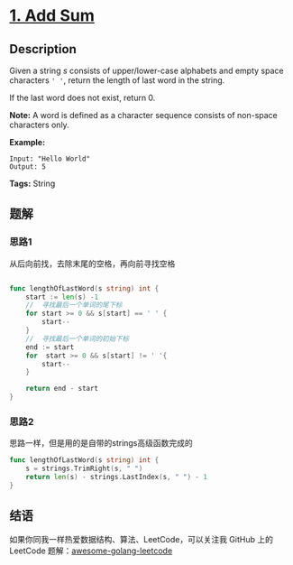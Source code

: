 # [1. Add Sum][title]

## Description

Given a string *s* consists of upper/lower-case alphabets and empty space characters `' '`, return the length of last word in the string.

If the last word does not exist, return 0.

**Note:** A word is defined as a character sequence consists of non-space characters only.

**Example:**

```
Input: "Hello World"
Output: 5
```

**Tags:** String


## 题解
### 思路1
从后向前找，去除末尾的空格，再向前寻找空格
```go

func lengthOfLastWord(s string) int {
	start := len(s) -1
	//	寻找最后一个单词的尾下标
	for start >= 0 && s[start] == ' ' {
		start--
	}
	//	寻找最后一个单词的初始下标
	end := start
	for  start >= 0 && s[start] != ' '{
		start--
	}

	return end - start
}
```
### 思路2
思路一样，但是用的是自带的strings高级函数完成的
```go
func lengthOfLastWord(s string) int {
	s = strings.TrimRight(s, " ")
	return len(s) - strings.LastIndex(s, " ") - 1
}
```

## 结语

如果你同我一样热爱数据结构、算法、LeetCode，可以关注我 GitHub 上的 LeetCode 题解：[awesome-golang-leetcode][me]

[title]: https://leetcode.com/problems/length-of-last-word/description/
[me]: https://github.com/kylesliu/awesome-golang-algorithm
